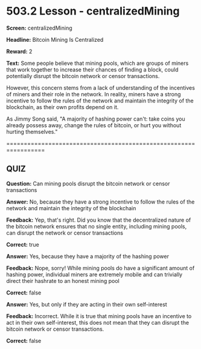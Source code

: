 # 503.2 Lesson - centralizedMining

**Screen:** centralizedMining

**Headline:** Bitcoin Mining Is Centralized

**Reward:** 2

**Text:** Some people believe that mining pools, which are groups of miners that work together to increase their chances of finding a block, could potentially disrupt the bitcoin network or censor transactions.

However, this concern stems from a lack of understanding of the incentives of miners and their role in the network. In reality, miners have a strong incentive to follow the rules of the network and maintain the integrity of the blockchain, as their own profits depend on it.

As Jimmy Song said, &quot;A majority of hashing power can&#x27;t: take coins you already possess away, change the rules of bitcoin, or hurt you without hurting themselves.&quot;


=================================================================

## QUIZ

**Question:** Can mining pools disrupt the bitcoin network or censor transactions


**Answer:** No, because they have a strong incentive to follow the rules of the network and maintain the integrity of the blockchain

**Feedback:** Yep, that&#x27;s right. Did you know that the decentralized nature of the bitcoin network ensures that no single entity, including mining pools, can disrupt the network or censor transactions

**Correct:** true

**Answer:** Yes, because they have a majority of the hashing power

**Feedback:** Nope, sorry! While mining pools do have a significant amount of hashing power, individual miners are extremely mobile and can trivially direct their hashrate to an honest mining pool

**Correct:** false

**Answer:** Yes, but only if they are acting in their own self-interest

**Feedback:** Incorrect. While it is true that mining pools have an incentive to act in their own self-interest, this does not mean that they can disrupt the bitcoin network or censor transactions.

**Correct:** false


<figure><img src="../.gitbook/assets/503-02.png" alt=""><figcaption></figcaption></figure>

